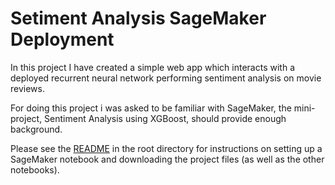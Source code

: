 # Setiment Analysis SageMaker Deployment 

In this project I have created a simple web app which interacts with a deployed recurrent neural network performing sentiment analysis on movie reviews. 

For doing this project i was asked to be familiar with SageMaker, the mini-project, Sentiment Analysis using XGBoost, should provide enough background.

Please see the [README](https://github.com/udacity/sagemaker-deployment/tree/master/README.md) in the root directory for instructions on setting up a SageMaker notebook and downloading the project files (as well as the other notebooks).

